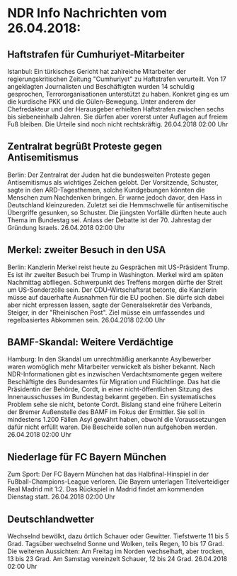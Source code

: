 # NDR Info Nachrichten vom 26.04.2018:


## Haftstrafen für Cumhuriyet-Mitarbeiter
Istanbul: Ein türkisches Gericht hat zahlreiche Mitarbeiter der regierungskritischen Zeitung "Cumhuriyet" zu Haftstrafen verurteilt. Von 17 angeklagten Journalisten und Beschäftigten wurden 14 schuldig gesprochen, Terrororganisationen unterstützt zu haben. Konkret ging es um die kurdische PKK und die Gülen-Bewegung. Unter anderem der Chefredakteur und der Herausgeber erhielten Haftstrafen zwischen sechs bis siebeneinhalb Jahren. Sie dürfen aber vorerst unter Auflagen auf freiem Fuß bleiben. Die Urteile sind noch nicht rechtskräftig. 26.04.2018 02:00 Uhr 

## Zentralrat begrüßt Proteste gegen Antisemitismus
Berlin: Der Zentralrat der Juden hat die bundesweiten Proteste gegen Antisemitismus als wichtiges Zeichen gelobt. Der Vorsitzende, Schuster, sagte in den ARD-Tagesthemen, solche Kundgebungen könnten die Menschen zum Nachdenken bringen. Er warne jedoch davor, den Hass in Deutschland kleinzureden. Zuletzt sei die Hemmschwelle für antisemitische Übergriffe gesunken, so Schuster. Die jüngsten Vorfälle dürften heute auch Thema im Bundestag sei. Anlass der Debatte ist der 70. Jahrestag der Gründung Israels. 26.04.2018 02:00 Uhr 

## Merkel: zweiter Besuch in den USA
Berlin: Kanzlerin Merkel reist heute zu Gesprächen mit US-Präsident Trump. Es ist ihr zweiter Besuch bei Trump in Washington. Merkel wird am späten Nachmittag abfliegen. Schwerpunkt des Treffens morgen dürfte der Streit um US-Sonderzölle sein. Der CDU-Wirtschaftsrat betonte, die Kanzlerin müsse auf dauerhafte Ausnahmen für die EU pochen. Sie dürfe sich dabei aber nicht erpressen lassen, sagte der Generalsekretär des Verbands, Steiger, in der "Rheinischen Post". Ziel müsse ein umfassendes und regelbasiertes Abkommen sein. 26.04.2018 02:00 Uhr 

## BAMF-Skandal: Weitere Verdächtige
Hamburg: In den Skandal um unrechtmäßig anerkannte Asylbewerber waren womöglich mehr Mitarbeiter verwickelt als bisher bekannt. Nach NDR-Informationen gibt es inzwischen Verdachtsmomente gegen weitere Beschäftigte des Bundesamtes für Migration und Flüchtlinge. Das hat die Präsidentin der Behörde, Cordt, in einer nicht-öffentlichen Sitzung des Innenausschusses im Bundestag bekannt gegeben. Ein systematisches Problem sehe sie nicht, betonte Cordt. Bislang stand eine frühere Leiterin der Bremer Außenstelle des BAMF im Fokus der Ermittler. Sie soll in mindestens 1.200 Fällen Asyl gewährt haben, obwohl die Voraussetzungen dafür nicht erfüllt waren. Die Bescheide sollen nun aufgehoben werden. 26.04.2018 02:00 Uhr 

## Niederlage für FC Bayern München
Zum Sport: Der FC Bayern München hat das Halbfinal-Hinspiel in der Fußball-Champions-League verloren. Die Bayern unterlagen Titelverteidiger Real Madrid mit 1:2. Das Rückspiel in Madrid findet am kommenden Dienstag statt. 26.04.2018 02:00 Uhr 

## Deutschlandwetter
Wechselnd bewölkt, dazu örtlich Schauer oder Gewitter. Tiefstwerte 11 bis 5 Grad. Tagsüber wechselnd Sonne und Wolken, teils Regen, 10 bis 17 Grad. Die weiteren Aussichten: Am Freitag im Norden wechselhaft, aber trocken, 13 bis 23 Grad. Am Samstag vereinzelt Schauer, 12 bis 24 Grad. 26.04.2018 02:00 Uhr 
